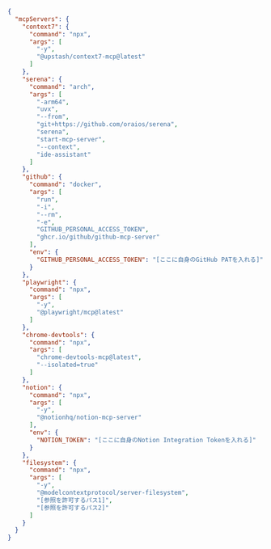 <!--
macOS/Linux: ~/.codeium/windsurf/mcp-hub-mcp.json
Windows: %APPDATA%\Codeium\windsurf\mcp-hub-mcp.json
-->
<!--
  注意:
  - filesystemは脆弱性修正版(≥0.6.4)を必須、serenaは企業非推奨／個人は強ハードニング下のみ。
  - このファイルは mcp-hub が管理する実際のMCPサーバー定義です
  - Windsurf の 100 ツール制限を回避するため mcp-hub-mcp を使用しています
  - [参照を許可するパス] などは実際の値に置き換えてください
  - Apple Silicon (ARM64) 環境で serena を動作させるため arch -arm64 を使用
  - 環境変数は各自で設定してください（GitHub PAT, Notion Token など）
-->

```json
{
  "mcpServers": {
    "context7": {
      "command": "npx",
      "args": [
        "-y",
        "@upstash/context7-mcp@latest"
      ]
    },
    "serena": {
      "command": "arch",
      "args": [
        "-arm64",
        "uvx",
        "--from",
        "git+https://github.com/oraios/serena",
        "serena",
        "start-mcp-server",
        "--context",
        "ide-assistant"
      ]
    },
    "github": {
      "command": "docker",
      "args": [
        "run",
        "-i",
        "--rm",
        "-e",
        "GITHUB_PERSONAL_ACCESS_TOKEN",
        "ghcr.io/github/github-mcp-server"
      ],
      "env": {
        "GITHUB_PERSONAL_ACCESS_TOKEN": "[ここに自身のGitHub PATを入れる]"
      }
    },
    "playwright": {
      "command": "npx",
      "args": [
        "-y",
        "@playwright/mcp@latest"
      ]
    },
    "chrome-devtools": {
      "command": "npx",
      "args": [
        "chrome-devtools-mcp@latest",
        "--isolated=true"
      ]
    },
    "notion": {
      "command": "npx",
      "args": [
        "-y",
        "@notionhq/notion-mcp-server"
      ],
      "env": {
        "NOTION_TOKEN": "[ここに自身のNotion Integration Tokenを入れる]"
      }
    },
    "filesystem": {
      "command": "npx",
      "args": [
        "-y",
        "@modelcontextprotocol/server-filesystem",
        "[参照を許可するパス1]",
        "[参照を許可するパス2]"
      ]
    }
  }
}
```

